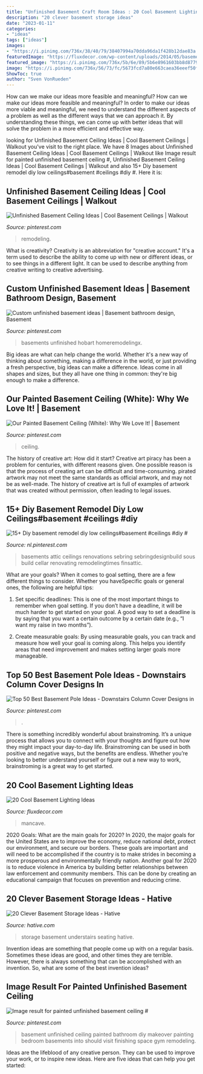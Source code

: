 ```yaml
---
title: "Unfinished Basement Craft Room Ideas : 20 Cool Basement Lighting Ideas"
description: "20 clever basement storage ideas"
date: "2023-01-11"
categories:
- "ideas"
tags: ["ideas"]
images:
- "https://i.pinimg.com/736x/38/40/79/38407994a70dda96da1f428b12dae83a.jpg"
featuredImage: "https://fluxdecor.com/wp-content/uploads/2014/05/basement-lighting-ideas/17-mancave-lighting.jpg"
featured_image: "https://i.pinimg.com/736x/5b/6e/89/5b6e8961603bb8d87790230aae972f59.jpg"
image: "https://i.pinimg.com/736x/56/73/fc/5673fcd7a80e663caea36eeef50f8405.jpg"
ShowToc: true
author: "Sven VonRueden"
---
```



How can we make our ideas more feasible and meaningful?
How can we make our ideas more feasible and meaningful? In order to make our ideas more viable and meaningful, we need to understand the different aspects of a problem as well as the different ways that we can approach it. By understanding these things, we can come up with better ideas that will solve the problem in a more efficient and effective way.

	

		
looking for Unfinished Basement Ceiling Ideas | Cool Basement Ceilings | Walkout you've visit to the right place. We have 8 Images about Unfinished Basement Ceiling Ideas | Cool Basement Ceilings | Walkout like Image result for painted unfinished basement ceiling #, Unfinished Basement Ceiling Ideas | Cool Basement Ceilings | Walkout and also 15+ Diy basement remodel diy low ceilings#basement #ceilings #diy #. Here it is:
		
    
## Unfinished Basement Ceiling Ideas | Cool Basement Ceilings | Walkout

<img loading=lazy src="https://i.pinimg.com/736x/38/40/79/38407994a70dda96da1f428b12dae83a.jpg" onerror="this.onerror=null;this.src='https://tse1.mm.bing.net/th?id=OIP.YNn2uQFFt7vChyS7rFxOmwHaFX&amp;pid=15.1';" alt="Unfinished Basement Ceiling Ideas | Cool Basement Ceilings | Walkout">

_Source: pinterest.com_

>remodeling. 

	

What is creativity?
Creativity is an abbreviation for "creative account." It's a term used to describe the ability to come up with new or different ideas, or to see things in a different light. It can be used to describe anything from creative writing to creative advertising.

    
## Custom Unfinished Basement Ideas | Basement Bathroom Design, Basement

<img loading=lazy src="https://i.pinimg.com/736x/5b/6e/89/5b6e8961603bb8d87790230aae972f59.jpg" onerror="this.onerror=null;this.src='https://tse3.mm.bing.net/th?id=OIP.2dsXTIKekKjKW9NSXv9mAQAAAA&amp;pid=15.1';" alt="Custom unfinished basement ideas | Basement bathroom design, Basement">

_Source: pinterest.com_

>basements unfinished hobart homeremodelingx. 

	

Big ideas are what can help change the world. Whether it's a new way of thinking about something, making a difference in the world, or just providing a fresh perspective, big ideas can make a difference. Ideas come in all shapes and sizes, but they all have one thing in common: they're big enough to make a difference.

    
## Our Painted Basement Ceiling (White): Why We Love It! | Basement

<img loading=lazy src="https://i.pinimg.com/736x/f5/9b/77/f59b776220c2eca0f9d7c018b7752566.jpg" onerror="this.onerror=null;this.src='https://tse1.mm.bing.net/th?id=OIP.18Scu9ntugZT17hSXk8t5AHaLL&amp;pid=15.1';" alt="Our Painted Basement Ceiling (White): Why We Love It! | Basement">

_Source: pinterest.com_

>ceiling. 

	

The history of creative art: How did it start?
Creative art piracy has been a problem for centuries, with different reasons given. One possible reason is that the process of creating art can be difficult and time-consuming. pirated artwork may not meet the same standards as official artwork, and may not be as well-made. The history of creative art is full of examples of artwork that was created without permission, often leading to legal issues.

    
## 15+ Diy Basement Remodel Diy Low Ceilings#basement #ceilings #diy #

<img loading=lazy src="https://i.pinimg.com/736x/56/73/fc/5673fcd7a80e663caea36eeef50f8405.jpg" onerror="this.onerror=null;this.src='https://tse4.mm.bing.net/th?id=OIP.jxnXm_RU96xlvBf3uLciaQHaJ3&amp;pid=15.1';" alt="15+ Diy basement remodel diy low ceilings#basement #ceilings #diy #">

_Source: nl.pinterest.com_

>basements attic ceilings renovations sebring sebringdesignbuild sous build cellar renovating remodelingtimes finsattic. 

	

What are your goals?
When it comes to goal setting, there are a few different things to consider. Whether you haveSpecific goals or general ones, the following are helpful tips:
1. Set specific deadlines: This is one of the most important things to remember when goal setting. If you don’t have a deadline, it will be much harder to get started on your goal. A good way to set a deadline is by saying that you want a certain outcome by a certain date (e.g., “I want my raise in two months”).

2. Create measurable goals: By using measurable goals, you can track and measure how well your goal is coming along. This helps you identify areas that need improvement and makes setting larger goals more manageable.

    
## Top 50 Best Basement Pole Ideas - Downstairs Column Cover Designs In

<img loading=lazy src="https://i.pinimg.com/736x/79/e8/63/79e86348c9072eab92db87226630326c.jpg" onerror="this.onerror=null;this.src='https://tse4.mm.bing.net/th?id=OIP.v1xxZik08hmqbIcc6wt3-wHaFX&amp;pid=15.1';" alt="Top 50 Best Basement Pole Ideas - Downstairs Column Cover Designs in">

_Source: pinterest.com_

>. 

	

There is something incredibly wonderful about brainstroming. It’s a unique process that allows you to connect with your thoughts and figure out how they might impact your day-to-day life. Brainstroming can be used in both positive and negative ways, but the benefits are endless. Whether you’re looking to better understand yourself or figure out a new way to work, brainstroming is a great way to get started.

    
## 20 Cool Basement Lighting Ideas

<img loading=lazy src="https://fluxdecor.com/wp-content/uploads/2014/05/basement-lighting-ideas/17-mancave-lighting.jpg" onerror="this.onerror=null;this.src='https://tse1.mm.bing.net/th?id=OIP.Lv5P2XWwy28z3Ls7FBCDywHaJ4&amp;pid=15.1';" alt="20 Cool Basement Lighting Ideas">

_Source: fluxdecor.com_

>mancave. 

	

2020 Goals: What are the main goals for 2020?
In 2020, the major goals for the United States are to improve the economy, reduce national debt, protect our environment, and secure our borders. These goals are important and will need to be accomplished if the country is to make strides in becoming a more prosperous and environmentally friendly nation. Another goal for 2020 is to reduce violence in America by building better relationships between law enforcement and community members. This can be done by creating an educational campaign that focuses on prevention and reducing crime.

    
## 20 Clever Basement Storage Ideas - Hative

<img loading=lazy src="https://hative.com/wp-content/uploads/2014/05/basement-storage-ideas/14-understairs-seating-storage.jpg" onerror="this.onerror=null;this.src='https://tse4.mm.bing.net/th?id=OIP.7viFz6I3EJW8HeOyg1Gb9QHaNK&amp;pid=15.1';" alt="20 Clever Basement Storage Ideas - Hative">

_Source: hative.com_

>storage basement understairs seating hative. 

	

Invention ideas are something that people come up with on a regular basis. Sometimes these ideas are good, and other times they are terrible. However, there is always something that can be accomplished with an invention. So, what are some of the best invention ideas?

    
## Image Result For Painted Unfinished Basement Ceiling #

<img loading=lazy src="https://i.pinimg.com/736x/43/de/cb/43decbea80b2a7571d38963a8f91d803.jpg" onerror="this.onerror=null;this.src='https://tse2.mm.bing.net/th?id=OIP.ufPB5k-8-nyP3wQpDOmBAAHaFX&amp;pid=15.1';" alt="Image result for painted unfinished basement ceiling #">

_Source: pinterest.com_

>basement unfinished ceiling painted bathroom diy makeover painting bedroom basements into should visit finishing space gym remodeling. 

	

Ideas are the lifeblood of any creative person. They can be used to improve your work, or to inspire new ideas. Here are five ideas that can help you get started: 

